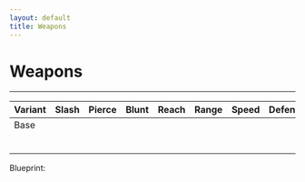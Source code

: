```yaml
---
layout: default
title: Weapons
---
```


# Weapons

---

| Variant | Slash | Pierce | Blunt | Reach | Range | Speed | Defense | Wield    | Effects                               |
|---------|-------|--------|-------|-------|-------|-------|---------|----------|---------------------------------------|
| Base    |       |        |       |       |       |       |         |          |                                       |
|         |       |        |       |       |       |       |         |          |                                       |
|         |       |        |       |       |       |       |         |          |                                       |
|         |       |        |       |       |       |       |         |          |                                       |
|         |       |        |       |       |       |       |         |          |                                       |
|         |       |        |       |       |       |       |         |          |                                       |
|         |       |        |       |       |       |       |         |          |                                       |

Blueprint: 